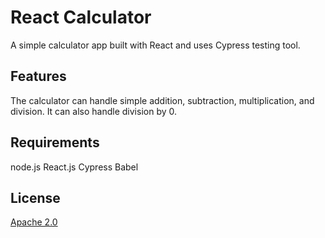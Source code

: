 # React Calculator

A simple calculator app built with React and uses Cypress testing tool.

## Features

The calculator can handle simple addition, subtraction, multiplication, and division. It can also handle division by 0.

## Requirements

node.js
React.js
Cypress
Babel

## License
[Apache 2.0](https://choosealicense.com/licenses/apache-2.0/)
